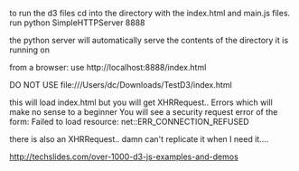 to run the d3 files cd into the directory with the index.html and main.js files. 
run python SimpleHTTPServer 8888

the python server will automatically serve the contents of the directory it is running on

from a browser: use http://localhost:8888/index.html

DO NOT USE file:///Users/dc/Downloads/TestD3/index.html

this will load index.html but you will get XHRRequest.. Errors which will make no sense to a beginner
You will see a security request error of the form: 
Failed to load resource: net::ERR_CONNECTION_REFUSED

there is also an XHRRequest.. damn can't replicate it when I need it....


http://techslides.com/over-1000-d3-js-examples-and-demos

